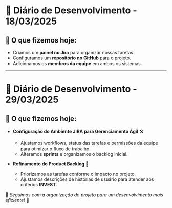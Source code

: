 # 📅 Diário de Desenvolvimento - 18/03/2025  

## 🚀 O que fizemos hoje:  
- Criamos um **painel no Jira** para organizar nossas tarefas.  
- Configuramos um **repositório no GitHub** para o projeto.  
- Adicionamos os **membros da equipe** em ambos os sistemas.  

---  

# 📅 Diário de Desenvolvimento - 29/03/2025  

## 🔧 O que fizemos hoje:  
- **Configuração do Ambiente JIRA para Gerenciamento Ágil** 🛠️  
  - Ajustamos workflows, status das tarefas e permissões da equipe para otimizar o fluxo de trabalho.  
  - Alteramos **sprints** e organizamos o backlog inicial.  

- **Refinamento do Product Backlog** 📌  
  - Priorizamos as tarefas conforme o impacto no projeto.  
  - Ajustamos descrições de histórias de usuário para atender aos critérios **INVEST**.  

📌 *Seguimos com a organização do projeto para um desenvolvimento mais eficiente!* 🚀  
